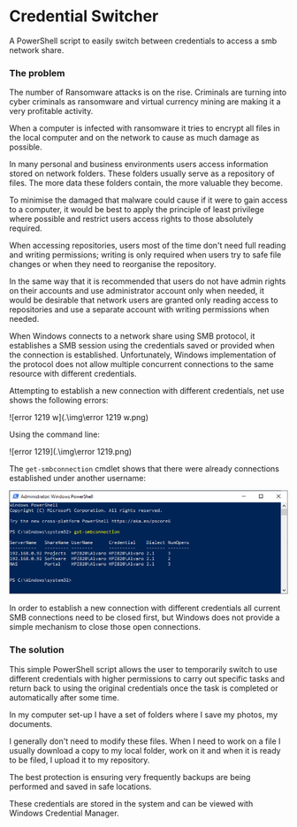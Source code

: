 # Credential Switcher
A PowerShell script to easily switch between credentials to access a smb network share.



### The problem

The number of Ransomware attacks is on the rise. Criminals are turning into cyber criminals as ransomware and virtual currency mining are making it a very profitable activity.

When a computer is infected with ransomware it tries to encrypt all files in the local computer and on the network to cause as much damage as possible.

In many personal and business environments users access information stored on network folders. These folders usually serve as a repository of files. The more data these folders contain, the more valuable they become.

To minimise the damaged that malware could cause if it were to gain access to a computer, it would be best to apply the principle of least privilege where possible and restrict users access rights to those absolutely required.

When accessing repositories, users most of the time don't need full reading and writing permissions; writing is only required when users try to safe file changes or when they need to reorganise the repository.

In the same way that it is recommended that users do not have admin rights on their accounts and use administrator account only when needed, it would be desirable that network users are granted only reading access to repositories and use a separate account with writing permissions when needed.

When Windows connects to a network share using SMB protocol, it establishes a SMB session using the credentials saved or provided when the connection is established. Unfortunately, Windows implementation of the protocol does not allow multiple concurrent connections to the same resource with different credentials.

Attempting to establish a new connection with different credentials, net use shows the following errors:

![error 1219 w](.\img\error 1219 w.png)

Using the command line:

![error 1219](.\img\error 1219.png)

The `get-smbconnection` cmdlet shows that there were already connections established under another username:

![get-smbconnection.png](.\img\get-smbconnection.png)



In order to establish a new connection with different credentials all current SMB connections need to be closed first, but Windows does not provide a simple mechanism to close those open connections.



### The solution

This simple PowerShell script allows the user to temporarily switch to use different credentials with higher permissions to carry out specific tasks and return back to using the original credentials once the task is completed or automatically after some time.









In my computer set-up I have a set of folders where I save my photos, my documents.

I generally don't need to modify these files. When I need to work on a file I usually download a copy to my local folder, work on it and when it is ready to be filed, I upload it to my repository.



The best protection is ensuring very frequently backups are being performed and saved in safe locations.

These credentials are stored in the system and can be viewed with Windows Credential Manager.

